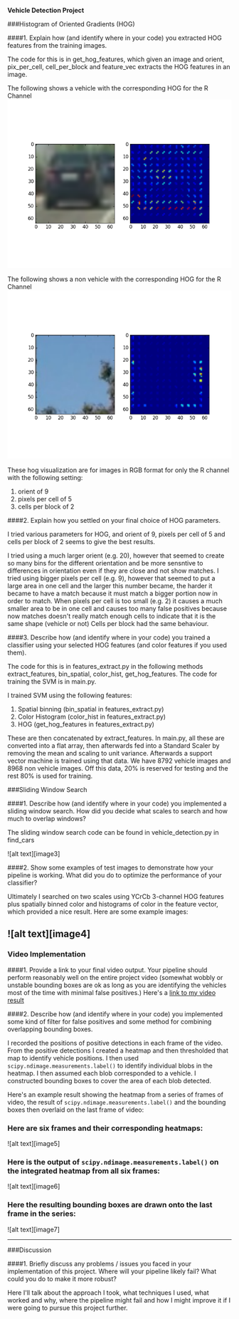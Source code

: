 **Vehicle Detection Project**

###Histogram of Oriented Gradients (HOG)

####1. Explain how (and identify where in your code) you extracted HOG features from the training images.

The code for this is in get_hog_features, which given an image and orient, pix_per_cell, cell_per_block and feature_vec extracts the HOG features in an image.

The following shows a vehicle with the corresponding HOG for the R Channel
![Vehicle with HOG](output_images/vehicle_with_hog.png)

The following shows a non vehicle with the corresponding HOG for the R Channel
![Non Vehicle with HOG](output_images/nonvehicle_with_hog.png)

These hog visualization are for images in RGB format for only the R channel with the following setting:

1. orient of 9
2. pixels per cell of 5
3. cells per block of 2


####2. Explain how you settled on your final choice of HOG parameters.

I tried various parameters for HOG, and orient of 9, pixels per cell of 5 and cells per block of 2 seems to give the best results.

I tried using a much larger orient (e.g. 20), however that seemed to create so many bins for the different orientation and be more sensntive to differences in orientation even if they are close and not show matches.
I tried using bigger pixels per cell (e.g. 9), however that seemed to put a large area in one cell and the larger this number became, the harder it became to have a match because it must match a bigger portion now in order to match.
When pixels per cell is too small (e.g. 2) it causes a much smaller area to be in one cell and causes too many false positives because now matches doesn't really match enough cells to indicate that it is the same shape (vehicle or not)
Cells per block had the same behaviour.

####3. Describe how (and identify where in your code) you trained a classifier using your selected HOG features (and color features if you used them).

The code for this is in features_extract.py in the following methods extract_features, bin_spatial, color_hist, get_hog_features.
The code for training the SVM is in main.py.

I trained SVM using the following features:

1. Spatial binning (bin_spatial in features_extract.py)
2. Color Histogram (color_hist in features_extract.py)
3. HOG (get_hog_features in features_extract.py)

These are then concatenated by extract_features.
In main.py, all these are converted into a flat array, then afterwards fed into a Standard Scaler by removing the mean and scaling to unit variance.
Afterwards a support vector machine is trained using that data.
We have 8792 vehicle images and 8968 non vehicle images.
Off this data, 20% is reserved for testing and the rest 80% is used for training.


###Sliding Window Search

####1. Describe how (and identify where in your code) you implemented a sliding window search.  How did you decide what scales to search and how much to overlap windows?

The sliding window search code can be found in vehicle_detection.py in find_cars

![alt text][image3]

####2. Show some examples of test images to demonstrate how your pipeline is working.  What did you do to optimize the performance of your classifier?

Ultimately I searched on two scales using YCrCb 3-channel HOG features plus spatially binned color and histograms of color in the feature vector, which provided a nice result.  Here are some example images:

![alt text][image4]
---

### Video Implementation

####1. Provide a link to your final video output.  Your pipeline should perform reasonably well on the entire project video (somewhat wobbly or unstable bounding boxes are ok as long as you are identifying the vehicles most of the time with minimal false positives.)
Here's a [link to my video result](./project_video.mp4)


####2. Describe how (and identify where in your code) you implemented some kind of filter for false positives and some method for combining overlapping bounding boxes.

I recorded the positions of positive detections in each frame of the video.  From the positive detections I created a heatmap and then thresholded that map to identify vehicle positions.  I then used `scipy.ndimage.measurements.label()` to identify individual blobs in the heatmap.  I then assumed each blob corresponded to a vehicle.  I constructed bounding boxes to cover the area of each blob detected.  

Here's an example result showing the heatmap from a series of frames of video, the result of `scipy.ndimage.measurements.label()` and the bounding boxes then overlaid on the last frame of video:

### Here are six frames and their corresponding heatmaps:

![alt text][image5]

### Here is the output of `scipy.ndimage.measurements.label()` on the integrated heatmap from all six frames:
![alt text][image6]

### Here the resulting bounding boxes are drawn onto the last frame in the series:
![alt text][image7]



---

###Discussion

####1. Briefly discuss any problems / issues you faced in your implementation of this project.  Where will your pipeline likely fail?  What could you do to make it more robust?

Here I'll talk about the approach I took, what techniques I used, what worked and why, where the pipeline might fail and how I might improve it if I were going to pursue this project further.  

